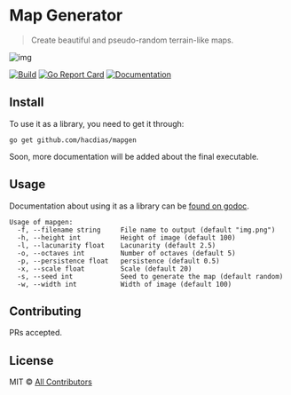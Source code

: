 # Map Generator

> Create beautiful and pseudo-random terrain-like maps.

![img](https://user-images.githubusercontent.com/5447088/49112619-27fbf600-f28b-11e8-82e6-78198e65929a.png)

[![Build](https://img.shields.io/travis/com/hacdias/mapgen.svg?style=flat-square)](https://travis-ci.com/hacdias/mapgen)
[![Go Report Card](https://goreportcard.com/badge/github.com/hacdias/mapgen?style=flat-square)](https://goreportcard.com/report/hacdias/mapgen)
[![Documentation](https://img.shields.io/badge/godoc-reference-blue.svg?style=flat-square)](http://godoc.org/github.com/hacdias/mapgen)

## Install

To use it as a library, you need to get it through:

```
go get github.com/hacdias/mapgen
```

Soon, more documentation will be added about the final executable.

## Usage

Documentation about using it as a library can be [found on godoc](http://godoc.org/github.com/hacdias/mapgen).

```
Usage of mapgen:
  -f, --filename string     File name to output (default "img.png")
  -h, --height int          Height of image (default 100)
  -l, --lacunarity float    Lacunarity (default 2.5)
  -o, --octaves int         Number of octaves (default 5)
  -p, --persistence float   persistence (default 0.5)
  -x, --scale float         Scale (default 20)
  -s, --seed int            Seed to generate the map (default random)
  -w, --width int           Width of image (default 100)
```

## Contributing

PRs accepted.

## License

MIT © [All Contributors](https://github.com/hacdias/mapgen/graphs/contributors)
